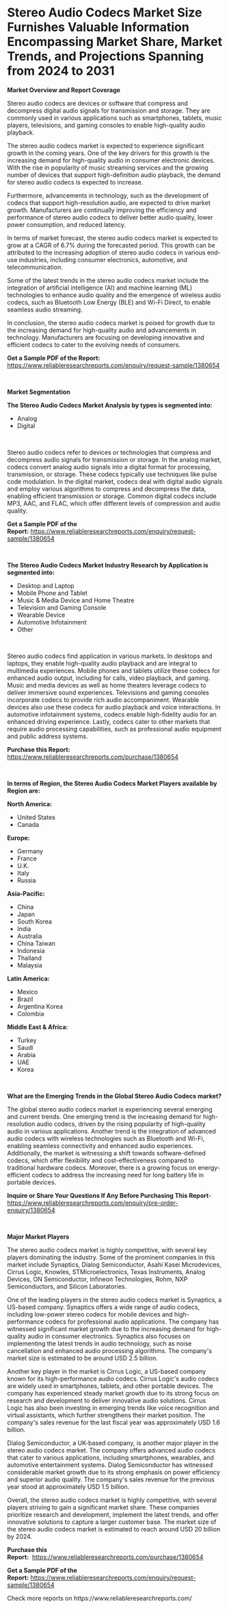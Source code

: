<p><h1>Stereo Audio Codecs Market Size Furnishes Valuable Information Encompassing Market Share, Market Trends, and Projections Spanning from 2024 to 2031</h1></p><p><strong>Market Overview and Report Coverage</strong></p>
<p><p>Stereo audio codecs are devices or software that compress and decompress digital audio signals for transmission and storage. They are commonly used in various applications such as smartphones, tablets, music players, televisions, and gaming consoles to enable high-quality audio playback.</p><p>The stereo audio codecs market is expected to experience significant growth in the coming years. One of the key drivers for this growth is the increasing demand for high-quality audio in consumer electronic devices. With the rise in popularity of music streaming services and the growing number of devices that support high-definition audio playback, the demand for stereo audio codecs is expected to increase.</p><p>Furthermore, advancements in technology, such as the development of codecs that support high-resolution audio, are expected to drive market growth. Manufacturers are continually improving the efficiency and performance of stereo audio codecs to deliver better audio quality, lower power consumption, and reduced latency.</p><p>In terms of market forecast, the stereo audio codecs market is expected to grow at a CAGR of 6.7% during the forecasted period. This growth can be attributed to the increasing adoption of stereo audio codecs in various end-use industries, including consumer electronics, automotive, and telecommunication.</p><p>Some of the latest trends in the stereo audio codecs market include the integration of artificial intelligence (AI) and machine learning (ML) technologies to enhance audio quality and the emergence of wireless audio codecs, such as Bluetooth Low Energy (BLE) and Wi-Fi Direct, to enable seamless audio streaming.</p><p>In conclusion, the stereo audio codecs market is poised for growth due to the increasing demand for high-quality audio and advancements in technology. Manufacturers are focusing on developing innovative and efficient codecs to cater to the evolving needs of consumers.</p></p>
<p><strong>Get a Sample PDF of the Report:</strong> <a href="https://www.reliableresearchreports.com/enquiry/request-sample/1380654">https://www.reliableresearchreports.com/enquiry/request-sample/1380654</a></p>
<p>&nbsp;</p>
<p><strong>Market Segmentation</strong></p>
<p><strong>The Stereo Audio Codecs Market Analysis by types is segmented into:</strong></p>
<p><ul><li>Analog</li><li>Digital</li></ul></p>
<p>&nbsp;</p>
<p><p>Stereo audio codecs refer to devices or technologies that compress and decompress audio signals for transmission or storage. In the analog market, codecs convert analog audio signals into a digital format for processing, transmission, or storage. These codecs typically use techniques like pulse code modulation. In the digital market, codecs deal with digital audio signals and employ various algorithms to compress and decompress the data, enabling efficient transmission or storage. Common digital codecs include MP3, AAC, and FLAC, which offer different levels of compression and audio quality.</p></p>
<p><strong>Get a Sample PDF of the Report:</strong>&nbsp;<a href="https://www.reliableresearchreports.com/enquiry/request-sample/1380654">https://www.reliableresearchreports.com/enquiry/request-sample/1380654</a></p>
<p>&nbsp;</p>
<p><strong>The Stereo Audio Codecs Market Industry Research by Application is segmented into:</strong></p>
<p><ul><li>Desktop and Laptop</li><li>Mobile Phone and Tablet</li><li>Music & Media Device and Home Theatre</li><li>Television and Gaming Console</li><li>Wearable Device</li><li>Automotive Infotainment</li><li>Other</li></ul></p>
<p>&nbsp;</p>
<p><p>Stereo audio codecs find application in various markets. In desktops and laptops, they enable high-quality audio playback and are integral to multimedia experiences. Mobile phones and tablets utilize these codecs for enhanced audio output, including for calls, video playback, and gaming. Music and media devices as well as home theaters leverage codecs to deliver immersive sound experiences. Televisions and gaming consoles incorporate codecs to provide rich audio accompaniment. Wearable devices also use these codecs for audio playback and voice interactions. In automotive infotainment systems, codecs enable high-fidelity audio for an enhanced driving experience. Lastly, codecs cater to other markets that require audio processing capabilities, such as professional audio equipment and public address systems.</p></p>
<p><strong>Purchase this Report:</strong>&nbsp; <a href="https://www.reliableresearchreports.com/purchase/1380654">https://www.reliableresearchreports.com/purchase/1380654</a></p>
<p>&nbsp;</p>
<p><strong>In terms of Region, the Stereo Audio Codecs Market Players available by Region are:</strong></p>
<p>
    <p> <strong> North America: </strong>
        <ul>
            <li>United States</li>
            <li>Canada</li>
        </ul>
        </p> 
    <p> <strong> Europe: </strong>
        <ul>
            <li>Germany</li>
            <li>France</li>
            <li>U.K.</li>
            <li>Italy</li>
            <li>Russia</li>
        </ul>
        </p> 
    <p> <strong> Asia-Pacific: </strong>
        <ul>
            <li>China</li>
            <li>Japan</li>
            <li>South Korea</li>
            <li>India</li>
            <li>Australia</li>
            <li>China Taiwan</li>
            <li>Indonesia</li>
            <li>Thailand</li>
            <li>Malaysia</li>
        </ul>
        </p> 
    <p> <strong> Latin America: </strong>
        <ul>
            <li>Mexico</li>
            <li>Brazil</li>
            <li>Argentina Korea</li>
            <li>Colombia</li>
        </ul>
        </p> 
    <p> <strong> Middle East & Africa: </strong>
        <ul>
            <li>Turkey</li>
            <li>Saudi</li>
            <li>Arabia</li>
            <li>UAE</li>
            <li>Korea</li>
        </ul>
    </p>
    </p>
<p>&nbsp;</p>
<p><strong>What are the Emerging Trends in the Global Stereo Audio Codecs market?</strong></p>
<p><p>The global stereo audio codecs market is experiencing several emerging and current trends. One emerging trend is the increasing demand for high-resolution audio codecs, driven by the rising popularity of high-quality audio in various applications. Another trend is the integration of advanced audio codecs with wireless technologies such as Bluetooth and Wi-Fi, enabling seamless connectivity and enhanced audio experiences. Additionally, the market is witnessing a shift towards software-defined codecs, which offer flexibility and cost-effectiveness compared to traditional hardware codecs. Moreover, there is a growing focus on energy-efficient codecs to address the increasing need for long battery life in portable devices.</p></p>
<p><strong>Inquire or Share Your Questions If Any Before Purchasing This Report</strong>- <a href="https://www.reliableresearchreports.com/enquiry/pre-order-enquiry/1380654">https://www.reliableresearchreports.com/enquiry/pre-order-enquiry/1380654</a></p>
<p>&nbsp;</p>
<p><strong>Major Market Players</strong></p>
<p><p>The stereo audio codecs market is highly competitive, with several key players dominating the industry. Some of the prominent companies in this market include Synaptics, Dialog Semiconductor, Asahi Kasei Microdevices, Cirrus Logic, Knowles, STMicroelectronics, Texas Instruments, Analog Devices, ON Semiconductor, Infineon Technologies, Rohm, NXP Semiconductors, and Silicon Laboratories.</p><p>One of the leading players in the stereo audio codecs market is Synaptics, a US-based company. Synaptics offers a wide range of audio codecs, including low-power stereo codecs for mobile devices and high-performance codecs for professional audio applications. The company has witnessed significant market growth due to the increasing demand for high-quality audio in consumer electronics. Synaptics also focuses on implementing the latest trends in audio technology, such as noise cancellation and enhanced audio processing algorithms. The company's market size is estimated to be around USD 2.5 billion.</p><p>Another key player in the market is Cirrus Logic, a US-based company known for its high-performance audio codecs. Cirrus Logic's audio codecs are widely used in smartphones, tablets, and other portable devices. The company has experienced steady market growth due to its strong focus on research and development to deliver innovative audio solutions. Cirrus Logic has also been investing in emerging trends like voice recognition and virtual assistants, which further strengthens their market position. The company's sales revenue for the last fiscal year was approximately USD 1.6 billion.</p><p>Dialog Semiconductor, a UK-based company, is another major player in the stereo audio codecs market. The company offers advanced audio codecs that cater to various applications, including smartphones, wearables, and automotive entertainment systems. Dialog Semiconductor has witnessed considerable market growth due to its strong emphasis on power efficiency and superior audio quality. The company's sales revenue for the previous year stood at approximately USD 1.5 billion.</p><p>Overall, the stereo audio codecs market is highly competitive, with several players striving to gain a significant market share. These companies prioritize research and development, implement the latest trends, and offer innovative solutions to capture a larger customer base. The market size of the stereo audio codecs market is estimated to reach around USD 20 billion by 2024.</p></p>
<p><strong>Purchase this Report:</strong>&nbsp;&nbsp;<a href="https://www.reliableresearchreports.com/purchase/1380654">https://www.reliableresearchreports.com/purchase/1380654</a></p>
<p></p>
<p><strong>Get a Sample PDF of the Report:</strong>&nbsp;<a href="https://www.reliableresearchreports.com/enquiry/request-sample/1380654">https://www.reliableresearchreports.com/enquiry/request-sample/1380654</a></p>
<p>Check more reports on https://www.reliableresearchreports.com/</p>